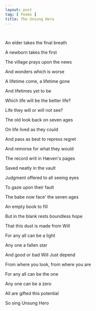 ```yaml
---
layout: post
tag: [ Poems ]
title: The Unsung Hero
---
```


<br/>

An elder takes the final breath

A newborn takes the first

The village prays upon the news

And wonders which is worse

A lifetime come, a lifetime gone

And lifetimes yet to be

Which life will be the better life?

Life they will or will not see?

The old look back on seven ages

On life lived as they could

And pass as best to repress regret

And remorse for what they would

The record writ in Hæven's pages

Saved neatly in the vault

Judgment offered to all seeing eyes

To gaze upon their fault

The babe now face' the seven ages

An empty book to fill

But in the blank rests boundless hope

That this dust is made from Will

For any all can be a light

Any one a fallen star

And good or bad Will Just depend

From where you look, from where you are

For any all can be the one

Any one can be a zero

All are gifted this potential

So sing Unsung Hero

<br/>
